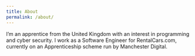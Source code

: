 ```yaml
---
title: About
permalink: /about/
---
```


I’m an apprentice from the United Kingdom with an interest in programming and cyber security. I work as a Software Engineer for RentalCars.com, currently on an Apprenticeship scheme run by Manchester Digital.